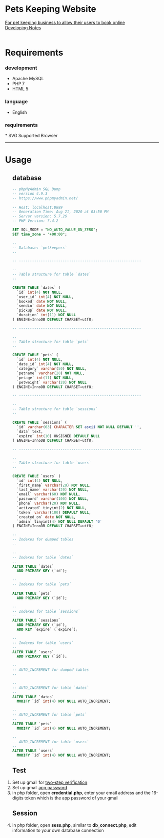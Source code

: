 # Pets Keeping Website

<u>For pet keeping business to allow their users to book online</u>
<br />
<a href='https://github.com/Weilory/Website-PetsKeepers/blob/master/docs/develop.md'>Developing Notes</a>
<br /><br />
<h1>Requirements</h1>
<h3>development</h3>

* Apache MySQL
* PHP 7
* HTML 5

<h3>language</h3>

* English

<h3>requirements</h3>
* SVG Supported Browser
<hr />
<h1>Usage</h1>

<ol>
<h2>database</h2>

```sql
-- phpMyAdmin SQL Dump
-- version 4.9.3
-- https://www.phpmyadmin.net/
--
-- Host: localhost:8889
-- Generation Time: Aug 21, 2020 at 03:50 PM
-- Server version: 5.7.26
-- PHP Version: 7.4.2

SET SQL_MODE = "NO_AUTO_VALUE_ON_ZERO";
SET time_zone = "+00:00";

--
-- Database: `petkeepers`
--

-- --------------------------------------------------------

--
-- Table structure for table `dates`
--

CREATE TABLE `dates` (
  `id` int(4) NOT NULL,
  `user_id` int(4) NOT NULL,
  `booked` date NOT NULL,
  `sendin` date NOT NULL,
  `pickup` date NOT NULL,
  `duration` int(11) NOT NULL
) ENGINE=InnoDB DEFAULT CHARSET=utf8;

-- --------------------------------------------------------

--
-- Table structure for table `pets`
--

CREATE TABLE `pets` (
  `id` int(4) NOT NULL,
  `date_id` int(4) NOT NULL,
  `category` varchar(50) NOT NULL,
  `petname` varchar(20) NOT NULL,
  `petage` int(11) NOT NULL,
  `petweight` varchar(20) NOT NULL
) ENGINE=InnoDB DEFAULT CHARSET=utf8;

-- --------------------------------------------------------

--
-- Table structure for table `sessions`
--

CREATE TABLE `sessions` (
  `id` varchar(63) CHARACTER SET ascii NOT NULL DEFAULT '',
  `data` text,
  `expire` int(10) UNSIGNED DEFAULT NULL
) ENGINE=InnoDB DEFAULT CHARSET=utf8;

-- --------------------------------------------------------

--
-- Table structure for table `users`
--

CREATE TABLE `users` (
  `id` int(4) NOT NULL,
  `first_name` varchar(20) NOT NULL,
  `last_name` varchar(20) NOT NULL,
  `email` varchar(60) NOT NULL,
  `password` varchar(100) NOT NULL,
  `phone` varchar(20) NOT NULL,
  `activated` tinyint(2) NOT NULL,
  `token` varchar(100) DEFAULT NULL,
  `created_on` date NOT NULL,
  `admin` tinyint(4) NOT NULL DEFAULT '0'
) ENGINE=InnoDB DEFAULT CHARSET=utf8;

--
-- Indexes for dumped tables
--

--
-- Indexes for table `dates`
--
ALTER TABLE `dates`
  ADD PRIMARY KEY (`id`);

--
-- Indexes for table `pets`
--
ALTER TABLE `pets`
  ADD PRIMARY KEY (`id`);

--
-- Indexes for table `sessions`
--
ALTER TABLE `sessions`
  ADD PRIMARY KEY (`id`),
  ADD KEY `expire` (`expire`);

--
-- Indexes for table `users`
--
ALTER TABLE `users`
  ADD PRIMARY KEY (`id`);

--
-- AUTO_INCREMENT for dumped tables
--

--
-- AUTO_INCREMENT for table `dates`
--
ALTER TABLE `dates`
  MODIFY `id` int(4) NOT NULL AUTO_INCREMENT;

--
-- AUTO_INCREMENT for table `pets`
--
ALTER TABLE `pets`
  MODIFY `id` int(4) NOT NULL AUTO_INCREMENT;

--
-- AUTO_INCREMENT for table `users`
--
ALTER TABLE `users`
  MODIFY `id` int(4) NOT NULL AUTO_INCREMENT;

```

<h2>Test</h2>
<li>Set up gmail for <a href="https://www.google.com/landing/2step/">two-step verification</a></li>
<li>Set up gmail <a href='https://support.google.com/accounts/answer/185833?hl=en'>app password</a></li>
<li>in php folder, open <b>credential.php</b>, enter your email address and the 16-digits token which is the app password of your gmail</li>
<h2>Session</h2>
<li>in php folder, open <b>sess.php</b>, similar to <b>db_connect.php</b>, edit information to your own database connection</li>
</ol>

